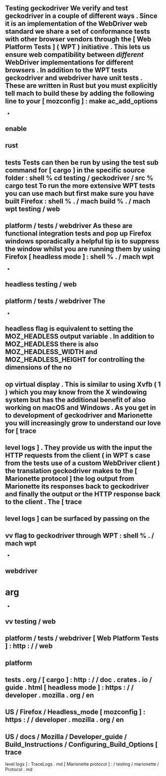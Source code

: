 #
Testing
geckodriver
We
verify
and
test
geckodriver
in
a
couple
of
different
ways
.
Since
it
is
an
implementation
of
the
WebDriver
web
standard
we
share
a
set
of
conformance
tests
with
other
browser
vendors
through
the
[
Web
Platform
Tests
]
(
WPT
)
initiative
.
This
lets
us
ensure
web
compatibility
between
_different_
WebDriver
implementations
for
different
browsers
.
In
addition
to
the
WPT
tests
geckodriver
and
webdriver
have
unit
tests
.
These
are
written
in
Rust
but
you
must
explicitly
tell
mach
to
build
these
by
adding
the
following
line
to
your
[
mozconfig
]
:
make
ac_add_options
-
-
enable
-
rust
-
tests
Tests
can
then
be
run
by
using
the
test
sub
command
for
[
cargo
]
in
the
specific
source
folder
:
shell
%
cd
testing
/
geckodriver
/
src
%
cargo
test
To
run
the
more
extensive
WPT
tests
you
can
use
mach
but
first
make
sure
you
have
built
Firefox
:
shell
%
.
/
mach
build
%
.
/
mach
wpt
testing
/
web
-
platform
/
tests
/
webdriver
As
these
are
functional
integration
tests
and
pop
up
Firefox
windows
sporadically
a
helpful
tip
is
to
suppress
the
window
whilst
you
are
running
them
by
using
Firefox
[
headless
mode
]
:
shell
%
.
/
mach
wpt
-
-
headless
testing
/
web
-
platform
/
tests
/
webdriver
The
-
-
headless
flag
is
equivalent
to
setting
the
MOZ_HEADLESS
output
variable
.
In
addition
to
MOZ_HEADLESS
there
is
also
MOZ_HEADLESS_WIDTH
and
MOZ_HEADLESS_HEIGHT
for
controlling
the
dimensions
of
the
no
-
op
virtual
display
.
This
is
similar
to
using
Xvfb
(
1
)
which
you
may
know
from
the
X
windowing
system
but
has
the
additional
benefit
of
also
working
on
macOS
and
Windows
.
As
you
get
in
to
development
of
geckodriver
and
Marionette
you
will
increasingly
grow
to
understand
our
love
for
[
trace
-
level
logs
]
.
They
provide
us
with
the
input
the
HTTP
requests
from
the
client
(
in
WPT
s
case
from
the
tests
use
of
a
custom
WebDriver
client
)
the
translation
geckodriver
makes
to
the
[
Marionette
protocol
]
the
log
output
from
Marionette
its
responses
back
to
geckodriver
and
finally
the
output
or
the
HTTP
response
back
to
the
client
.
The
[
trace
-
level
logs
]
can
be
surfaced
by
passing
on
the
-
vv
flag
to
geckodriver
through
WPT
:
shell
%
.
/
mach
wpt
-
-
webdriver
-
arg
=
-
vv
testing
/
web
-
platform
/
tests
/
webdriver
[
Web
Platform
Tests
]
:
http
:
/
/
web
-
platform
-
tests
.
org
/
[
cargo
]
:
http
:
/
/
doc
.
crates
.
io
/
guide
.
html
[
headless
mode
]
:
https
:
/
/
developer
.
mozilla
.
org
/
en
-
US
/
Firefox
/
Headless_mode
[
mozconfig
]
:
https
:
/
/
developer
.
mozilla
.
org
/
en
-
US
/
docs
/
Mozilla
/
Developer_guide
/
Build_Instructions
/
Configuring_Build_Options
[
trace
-
level
logs
]
:
TraceLogs
.
md
[
Marionette
protocol
]
:
/
testing
/
marionette
/
Protocol
.
md
